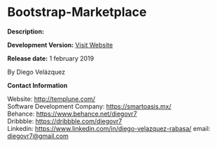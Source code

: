 # Bootstrap-Marketplace

<b>Description:</b>

<b>Development Version:</b> <a href="http://bootstrap-marketplace.templune.com/">Visit Website</a>

<b>Release date:</b> 1 february 2019

By Diego Velázquez<br>

<b>Contact Information</b><br>

Website: http://templune.com/<br>
Software Development Company: https://smartoasis.mx/<br>
Behance: https://www.behance.net/diegovr7<br>
Dribbble: https://dribbble.com/diegovr7<br>
Linkedin: https://www.linkedin.com/in/diego-velazquez-rabasa/
email: diegovr7@gmail.com
